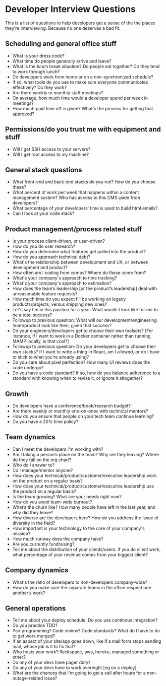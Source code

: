 # Developer Interview Questions

This is a list of questions to help developers get a sense of the the places they're interviewing. Because no one deserves a bad fit.

## Scheduling and general office stuff

* What is your dress code?
* What time do people generally arrive and leave?
* What is the lunch break situation? Do people eat together? Do they tend to work through lunch?
* Do developers work from home or on a non-synchronized schedule?
* If so, what tools do you use to make sure everyone communicates effectively? Do they work?
* Are there weekly or monthly staff meetings?
* On average, how much time would a developer spend per week in meetings?
* How much paid time off is given? What's the process for getting that approved?

## Permissions/do you trust me with equipment and stuff

* Will I get SSH access to your servers?
* Will I get root access to my machine?

## General stack questions

* What front-end and back-end stacks do you run? How do you choose these?
* What percent of work per week that happens within a content management system? Who has access to this CMS aside from developers?
* What percentage of your developers’ time is used to build html emails?
* Can I look at your code stack?

## Product management/process related stuff

* Is your process client-driven, or user-driven?
* How do you do user research?
* How do you determine what features get pulled into the product?
* How do you approach technical debt?
* What's the relationship between development and UX, or between development and product?
* How often am I coding from comps? Where do these come from?
* What's your company's approach to time tracking?
* What's your company's approach to estimation?
* How does the team’s leadership [or the product’s leadership] deal with unreasonable feature requests?
* How much time do you expect I'll be working on legacy products/projects, versus shipping new ones? 
* Let's say I'm in this position for a year. What would it look like for me to be a total success?
* Followup to previous question: What will our development/engineering team/product look like then, given that success? 
* Do your engineers/developers get to choose their own toolsets? [For instance, if I want to work in a Docker container rather than running MAMP locally, is that cool?]
* Followup to previous question: Do your developers get to choose their own stacks? If I want to write a thing in React, am I allowed, or do I have to stick to what you're already using?  
* Do you care about pixel perfection? How many UI reviews does the code undergo? 
* Do you have a code standard? If so, how do you balance adherence to a standard with knowing when to revise it, or ignore it altogether? 

## Growth

* Do developers have a conference/book/research budget?
* Are there weekly or monthly one-on-ones with technical mentors?
* How do you ensure that people on your tech team continue learning?
* Do you have a 20% time policy?

## Team dynamics

* Can I meet the developers I’m working with?
* Am I taking a person’s place on the team? Why are they leaving? Where do they fall on the org chart?
* Who do I answer to?
* Do I manage/mentor anyone? 
* How does your technical/product/customer/executive leadership work on the product on a regular basis?
* How does your technical/product/customer/executive leadership use the product on a regular basis?
* Is the team growing? What are your needs right now?
* How do you avoid team-wide burnout?
* What’s the churn like? How many people have left in the last year, and why did they leave?
* How diverse are the developers here? How do you address the issue of diversity in the field?
* How important is your technology to the core of your company's mission?  
* How much runway does the company have? 
* Are you currently fundraising? 
* Tell me about the distribution of your clients/users. If you do client work, what percentage of your revenue comes from your biggest client?  

## Company dynamics

* What's the ratio of developers to non-developers company-wide?
* How do you make sure the separate teams in the office respect one another’s work?

## General operations

* Tell me about your deploy schedule. Do you use continous integration?
* Do you practice TDD?
* Pair programming? Code review? Code standards? What do I have to do to get work merged?
* If an aspect of your site/app goes down, like if a mail form stops sending mail, whose job is it to fix that?
* Who hosts your work? Rackspace, aws, heroku, managed something or other?
* Do any of your devs have pager duty? 
* Do any of your devs have to work overnight [eg on a deploy]
* What are the chances that I'm going to get a call after hours for a non-outage-related issue? 
